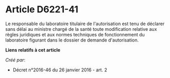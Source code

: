 # Article D6221-41

Le responsable du laboratoire titulaire de l'autorisation est tenu de déclarer sans délai au ministre chargé de la santé
toute modification relative aux règles juridiques et aux normes techniques de fonctionnement du laboratoire figurant dans le
dossier de demande d'autorisation.

**Liens relatifs à cet article**

_Créé par_:

  - Décret n°2016-46 du 26 janvier 2016 - art. 2
